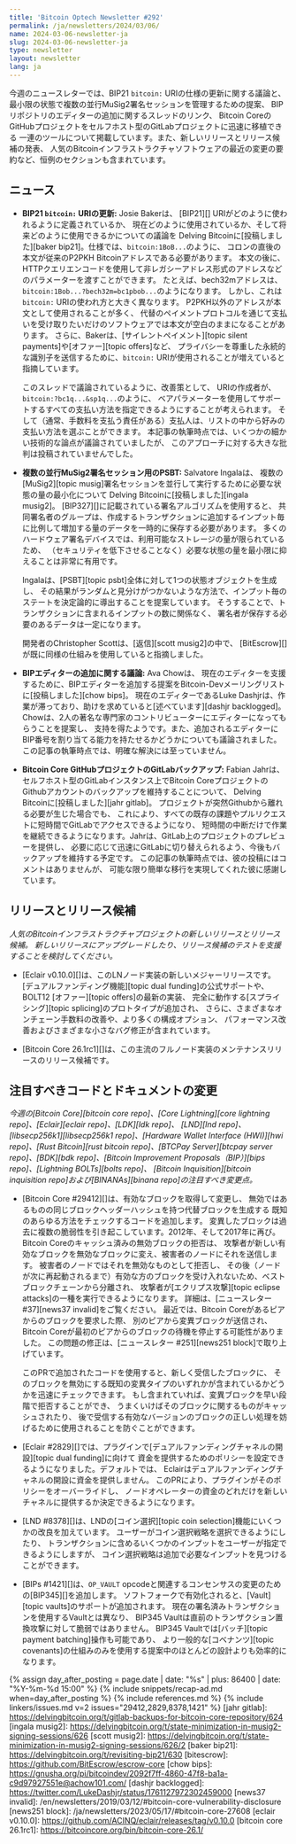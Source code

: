 ```yaml
---
title: 'Bitcoin Optech Newsletter #292'
permalink: /ja/newsletters/2024/03/06/
name: 2024-03-06-newsletter-ja
slug: 2024-03-06-newsletter-ja
type: newsletter
layout: newsletter
lang: ja
---
```

今週のニュースレターでは、BIP21 `bitcoin:` URIの仕様の更新に関する議論と、
最小限の状態で複数の並行MuSig2署名セッションを管理するための提案、
BIPリポジトリのエディターの追加に関するスレッドのリンク、
Bitcoin CoreのGitHubプロジェクトをセルフホスト型のGitLabプロジェクトに迅速に移植できる
一連のツールについて掲載しています。また、新しいリリースとリリース候補の発表、
人気のBitcoinインフラストラクチャソフトウェアの最近の変更の要約など、恒例のセクションも含まれています。

## ニュース

- **BIP21 `bitcoin:` URIの更新:** Josie Bakerは、
  [BIP21][] URIがどのように使われるように定義されているか、
  現在どのように使用されているか、そして将来どのように使用できるかについての議論を
  Delving Bitcoinに[投稿しました][baker bip21]。仕様では、`bitcoin:1BoB...`のように、
  コロンの直後の本文が従来のP2PKH Bitcoinアドレスである必要があります。
  本文の後に、HTTPクエリエンコードを使用して非レガシーアドレス形式のアドレスなどのパラメーターを渡すことができます。
  たとえば、bech32mアドレスは、`bitcoin:1Bob...?bech32m=bc1pbob...`のようになります。
  しかし、これは`bitcoin:` URIの使われ方と大きく異なります。
  P2PKH以外のアドレスが本文として使用されることが多く、
  代替のペイメントプロトコルを通じて支払いを受け取りたいだけのソフトウェアでは本文が空白のままになることがあります。
  さらに、Bakerは、[サイレントペイメント][topic silent payments]や[オファー][topic offers]など、
  プライバシーを尊重した永続的な識別子を送信するために、`bitcoin:` URIが使用されることが増えていると指摘しています。

    このスレッドで議論されているように、改善策として、
    URIの作成者が、`bitcoin:?bc1q...&sp1q...`のように、
    ベアパラメーターを使用してサポートするすべての支払い方法を指定できるようにすることが考えられます。
    そして（通常、手数料を支払う責任がある）支払人は、リストの中から好みの支払い方法を選ぶことができます。
    本記事の執筆時点では、いくつかの細かい技術的な論点が議論されていましたが、
    このアプローチに対する大きな批判は投稿されていませんでした。

- **複数の並行MuSig2署名セッション用のPSBT:** Salvatore Ingalaは、
  複数の[MuSig2][topic musig]署名セッションを並行して実行するために必要な状態の量の最小化について
  Delving Bitcoinに[投稿しました][ingala musig2]。
  [BIP327][]に記載されている署名アルゴリズムを使用すると、
  共同署名者のグループは、作成するトランザクションに追加するインプット毎に比例して増加する量のデータを一時的に保存する必要があります。
  多くのハードウェア署名デバイスでは、利用可能なストレージの量が限られているため、
  （セキュリティを低下させることなく）必要な状態の量を最小限に抑えることは非常に有用です。

  Ingalaは、[PSBT][topic psbt]全体に対して1つの状態オブジェクトを生成し、
  その結果がランダムと見分けがつかないような方法で、インプット毎のステートを決定論的に導出することを提案しています。
  そうすることで、トランザクションに含まれるインプットの数に関係なく、
  署名者が保存する必要のあるデータは一定になります。

  開発者のChristopher Scottは、[返信][scott musig2]の中で、
  [BitEscrow][]が既に同様の仕組みを使用していると指摘しました。

- **BIPエディターの追加に関する議論:** Ava Chowは、
  現在のエディターを支援するために、BIPエディターを追加する提案をBitcoin-Devメーリングリストに[投稿しました][chow bips]。
  現在のエディターであるLuke Dashjrは、作業が滞っており、助けを求めていると[述べています][dashjr backlogged]。
  Chowは、2人の著名な専門家のコントリビューターにエディターになってもらうことを提案し、
  支持を得たようです。また、追加されるエディターにBIP番号を割り当てる能力を持たせるかどうかについても議論されました。
  この記事の執筆時点では、明確な解決には至っていません。

- **Bitcoin Core GitHubプロジェクトのGitLabバックアップ:** Fabian Jahrは、
  セルフホスト型のGitLabインスタンス上でBitcoin CoreプロジェクトのGithubアカウントのバックアップを維持することについて、
  Delving Bitcoinに[投稿しました][jahr gitlab]。
  プロジェクトが突然Githubから離れる必要が生じた場合でも、
  これにより、すべての既存の課題やプルリクエストに短時間でGitLabでアクセスできるようになり、
  短時間の中断だけで作業を継続できるようになります。Jahrは、GitLab上のプロジェクトのプレビューを提供し、
  必要に応じて迅速にGitLabに切り替えられるよう、今後もバックアップを維持する予定です。
  この記事の執筆時点では、彼の投稿にはコメントはありませんが、
  可能な限り簡単な移行を実現してくれた彼に感謝しています。

## リリースとリリース候補

*人気のBitcoinインフラストラクチャプロジェクトの新しいリリースとリリース候補。
新しいリリースにアップグレードしたり、リリース候補のテストを支援することを検討してください。*

- [Eclair v0.10.0][]は、このLNノード実装の新しいメジャーリリースです。
  [デュアルファンディング機能][topic dual funding]の公式サポートや、
  BOLT12 [オファー][topic offers]の最新の実装、
  完全に動作する[スプライシング][topic splicing]のプロトタイプが追加され、
  さらに、さまざまなオンチェーン手数料の改善や、より多くの構成オプション、
  パフォーマンス改善およびさまざまな小さなバグ修正が含まれています。

- [Bitcoin Core 26.1rc1][]は、この主流のフルノード実装のメンテナンスリリースのリリース候補です。

## 注目すべきコードとドキュメントの変更

*今週の[Bitcoin Core][bitcoin core repo]、[Core
Lightning][core lightning repo]、[Eclair][eclair repo]、[LDK][ldk repo]、
[LND][lnd repo]、[libsecp256k1][libsecp256k1 repo]、[Hardware Wallet
Interface (HWI)][hwi repo]、[Rust Bitcoin][rust bitcoin repo]、[BTCPay
Server][btcpay server repo]、[BDK][bdk repo]、[Bitcoin Improvement
Proposals（BIP）][bips repo]、[Lightning BOLTs][bolts repo]、
[Bitcoin Inquisition][bitcoin inquisition repo]および[BINANAs][binana repo]の注目すべき変更点。*

- [Bitcoin Core #29412][]は、有効なブロックを取得して変更し、
  無効ではあるものの同じブロックヘッダーハッシュを持つ代替ブロックを生成する
  既知のあらゆる方法をチェックするコードを追加します。
  変異したブロックは過去に複数の脆弱性を引き起こしています。2012年、そして2017年に再び。
  Bitcoin Coreのキャッシュ済みの無効ブロックの拒否は、
  攻撃者が新しい有効なブロックを無効なブロックに変え、被害者のノードにそれを送信します。
  被害者のノードではそれを無効なものとして拒否し、
  その後（ノードが次に再起動されるまで）有効な方のブロックを受け入れないため、ベストブロックチェーンから分離され、
  攻撃者が[エクリプス攻撃][topic eclipse attacks]の一種を実行できるようになります。
  詳細は、[ニュースレター #37][news37 invalid]をご覧ください。
  最近では、Bitcoin Coreがあるピアからのブロックを要求した際、
  別のピアから変異ブロックが送信され、Bitcoin Coreが最初のピアからのブロックの待機を停止する可能性がありました。
  この問題の修正は、[ニュースレター #251][news251 block]で取り上げています。

    このPRで追加されたコードを使用すると、新しく受信したブロックに、
    そのブロックを無効にする既知の変異タイプのいずれかが含まれているかどうかを迅速にチェックできます。
    もし含まれていれば、変異ブロックを早い段階で拒否することができ、
    うまくいけばそのブロックに関するものがキャッシュされたり、
    後で受信する有効なバージョンのブロックの正しい処理を妨げるために使用されることを防ぐことができます。

- [Eclair #2829][]では、プラグインで[デュアルファンディングチャネルの開設][topic dual funding]に向けて
  資金を提供するためのポリシーを設定できるようになりました。デフォルトでは、
  Eclairはデュアルファンディングチャネルの開設に資金を提供しません。
  このPRにより、プラグインがそのポリシーをオーバーライドし、
  ノードオペレーターの資金のどれだけを新しいチャネルに提供するか決定できるようになります。

- [LND #8378][]は、LNDの[コイン選択][topic coin selection]機能にいくつかの改良を加えています。
  ユーザーがコイン選択戦略を選択できるようにしたり、
  トランザクションに含めるいくつかのインプットをユーザーが指定できるようにしますが、
  コイン選択戦略は追加で必要なインプットを見つけることができます。

- [BIPs #1421][]は、`OP_VAULT` opcodeと関連するコンセンサスの変更のための[BIP345][]を追加します。
  ソフトフォークで有効化されると、[Vault][topic vaults]のサポートが追加されます。
  現在の署名済みトランザクションを使用するVaultとは異なり、
  BIP345 Vaultは直前のトランザクション置換攻撃に対して脆弱ではありません。
  BIP345 Vaultでは[バッチ][topic payment batching]操作も可能であり、
  より一般的な[コベナンツ][topic covenants]の仕組みのみを使用する提案中のほとんどの設計よりも効率的になります。

{% assign day_after_posting = page.date | date: "%s" | plus: 86400 | date: "%Y-%m-%d 15:00" %}
{% include snippets/recap-ad.md when=day_after_posting %}
{% include references.md %}
{% include linkers/issues.md v=2 issues="29412,2829,8378,1421" %}
[jahr gitlab]: https://delvingbitcoin.org/t/gitlab-backups-for-bitcoin-core-repository/624
[ingala musig2]: https://delvingbitcoin.org/t/state-minimization-in-musig2-signing-sessions/626
[scott musig2]: https://delvingbitcoin.org/t/state-minimization-in-musig2-signing-sessions/626/2
[baker bip21]: https://delvingbitcoin.org/t/revisiting-bip21/630
[bitescrow]: https://github.com/BitEscrow/escrow-core
[chow bips]: https://gnusha.org/pi/bitcoindev/2092f7ff-4860-47f8-ba1a-c9d97927551e@achow101.com/
[dashjr backlogged]: https://twitter.com/LukeDashjr/status/1761127972302459000
[news37 invalid]: /en/newsletters/2019/03/12/#bitcoin-core-vulnerability-disclosure
[news251 block]: /ja/newsletters/2023/05/17/#bitcoin-core-27608
[eclair v0.10.0]: https://github.com/ACINQ/eclair/releases/tag/v0.10.0
[bitcoin core 26.1rc1]: https://bitcoincore.org/bin/bitcoin-core-26.1/
